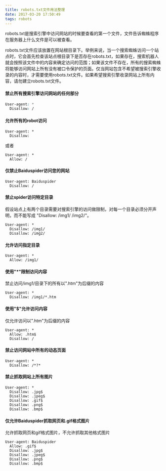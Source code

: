```yaml
---
title: robots.txt文件用法整理
date: 2017-03-20 17:50:49
tags: robots
---
```


robots.txt是搜索引擎中访问网站的时候要查看的第一个文件，文件告诉蜘蛛程序在服务器上什么文件是可以被查看。

robots.txt文件应该放置在网站根目录下。举例来说，当一个搜索蜘蛛访问一个站点时，它会首先检查该站点根目录下是否存在robots.txt，如果存在，搜索机器人就会按照该文件中的内容来确定访问的范围；如果该文件不存在，所有的搜索蜘蛛将能够访问网站上所有没有被口令保护的页面。仅当网站包含不希望被搜索引擎收录的内容时，才需要使用robots.txt文件。如果希望搜索引擎收录网站上所有内容，请勿建立robots.txt文件。

#### 禁止所有搜索引擎访问网站的任何部分  
```css
User-agent: *
  Disallow: /
```
<!--more-->
#### 允许所有的robot访问

```
User-agent: *
  Disallow:
```
或者
```
User-agent: * 
  Allow: / 
```
#### 仅禁止Baiduspider访问您的网站
```
User-agent: Baiduspider
  Disallow: /
```
#### 禁止spider访问特定目录
假设站点上有两个目录需要对搜索引擎的访问做限制，对每一个目录必须分开声明，而不能写成 "Disallow: /img1/ /img2/"。
```
User-agent: * 
  Disallow: /img1/
  Disallow: /img2/
```
#### 允许访问指定目录
```
User-agent: * 
  Allow: /img1/
```
#### 使用"*"限制访问内容
禁止访问/img1/目录下的所有以".htm"为后缀的内容
```
User-agent: * 
  Disallow: /img1/*.htm
```
#### 使用"$"允许访问内容
仅允许访问以".htm"为后缀的内容
```
User-agent: * 
  Allow: .htm$
  Disallow: / 
```
#### 禁止访问网站中所有的动态页面
```
User-agent: * 
  Disallow: /*?*
```
#### 禁止抓取网站上所有图片
```
User-agent: *
  Disallow: .jpg$
  Disallow: .jpeg$ 
  Disallow: .gif$ 
  Disallow: .png$ 
  Disallow: .bmp$
```
#### 仅允许Baiduspider抓取网页和.gif格式图片
允许抓取网页和gif格式图片，不允许抓取其他格式图片
```
User-agent: Baiduspider 
  Allow: .gif$ 
  Disallow: .jpg$ 
  Disallow: .jpeg$  
  Disallow: .png$ 
  Disallow: .bmp$
```